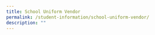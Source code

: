 ```yaml
---
title: School Uniform Vendor
permalink: /student-information/school-uniform-vendor/
description: ""
---
```

